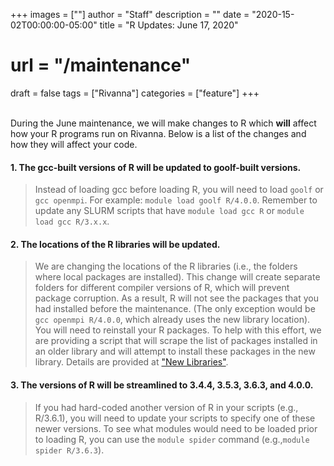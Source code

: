 +++
images = [""]
author = "Staff"
description = ""
date = "2020-15-02T00:00:00-05:00"
title = "R Updates: June 17, 2020"
# url = "/maintenance"
draft = false
tags = ["Rivanna"]
categories = ["feature"]
+++

<br>
During the June maintenance, we will make changes to R which <b>will</b> affect how your R programs run on Rivanna.  Below is a list of the changes and how they will affect your code.

#### 1. The gcc-built versions of R will be updated to goolf-built versions.  
> Instead of loading gcc before loading R, you will need to load `goolf` or `gcc openmpi`.  For example:  `module load goolf R/4.0.0`. 
Remember to update any SLURM scripts that have `module load gcc R` or `module load gcc R/3.x.x`.  

#### 2. The locations of the R libraries will be updated.
> We are changing the locations of the R libraries (i.e., the folders where local packages are installed).  This change will create separate folders for different compiler versions of R, which will prevent package corruption.
As a result, R will not see the packages that you had installed before the maintenance.  (The only exception would be `gcc openmpi R/4.0.0`, which already uses the new library location).  You will need to reinstall your R packages.  To help with this effort, we are providing a script that will scrape the list of packages installed in an older library and will attempt to install these packages in the new library. Details are provided at ["New Libraries"](/userinfo/transition_new_r_libraries).


#### 3. The versions of R will be streamlined to 3.4.4, 3.5.3, 3.6.3, and 4.0.0.
> If you had hard-coded another version of R in your scripts (e.g., R/3.6.1), you will need to update your scripts to specify one of these newer versions.
To see what modules would need to be loaded prior to loading R, you can use the `module spider` command (e.g.,`module spider R/3.6.3`).

